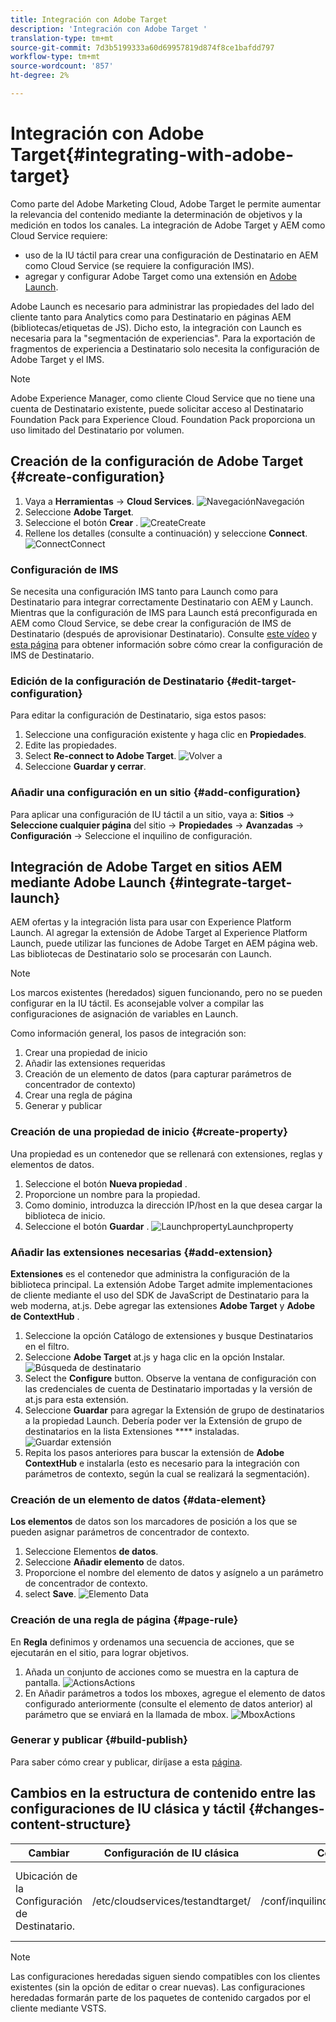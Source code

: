 ```yaml
---
title: Integración con Adobe Target
description: 'Integración con Adobe Target '
translation-type: tm+mt
source-git-commit: 7d3b5199333a60d69957819d874f8ce1bafdd797
workflow-type: tm+mt
source-wordcount: '857'
ht-degree: 2%

---
```



# Integración con Adobe Target{#integrating-with-adobe-target}

Como parte del Adobe Marketing Cloud, Adobe Target le permite aumentar la relevancia del contenido mediante la determinación de objetivos y la medición en todos los canales. La integración de Adobe Target y AEM como Cloud Service requiere:

* uso de la IU táctil para crear una configuración de Destinatario en AEM como Cloud Service (se requiere la configuración IMS).
* agregar y configurar Adobe Target como una extensión en [Adobe Launch](https://docs.adobe.com/content/help/en/launch/using/intro/get-started/quick-start.html).

Adobe Launch es necesario para administrar las propiedades del lado del cliente tanto para Analytics como para Destinatario en páginas AEM (bibliotecas/etiquetas de JS). Dicho esto, la integración con Launch es necesaria para la &quot;segmentación de experiencias&quot;. Para la exportación de fragmentos de experiencia a Destinatario solo necesita la configuración de Adobe Target y el IMS.

>[!NOTE]
>
>Adobe Experience Manager, como cliente Cloud Service que no tiene una cuenta de Destinatario existente, puede solicitar acceso al Destinatario Foundation Pack para Experience Cloud. Foundation Pack proporciona un uso limitado del Destinatario por volumen.

## Creación de la configuración de Adobe Target {#create-configuration}

1. Vaya a **Herramientas** → **Cloud Services**.
   ![](assets/cloudservice1.png "NavegaciónNavegación")
2. Seleccione **Adobe Target**.
3. Seleccione el botón **Crear** .
   ![](assets/tenant1.png "CreateCreate")
4. Rellene los detalles (consulte a continuación) y seleccione **Connect**.
   ![](assets/open_screen1.png "ConnectConnect")

### Configuración de IMS

Se necesita una configuración IMS tanto para Launch como para Destinatario para integrar correctamente Destinatario con AEM y Launch. Mientras que la configuración de IMS para Launch está preconfigurada en AEM como Cloud Service, se debe crear la configuración de IMS de Destinatario (después de aprovisionar Destinatario). Consulte [este vídeo](https://helpx.adobe.com/experience-manager/kt/sites/using/aem-sites-target-standard-technical-video-understand.html) y [esta página](https://docs.adobe.com/content/help/en/experience-manager-65/administering/integration/integration-ims-adobe-io.html) para obtener información sobre cómo crear la configuración de IMS de Destinatario.

### Edición de la configuración de Destinatario {#edit-target-configuration}

Para editar la configuración de Destinatario, siga estos pasos:

1. Seleccione una configuración existente y haga clic en **Propiedades**.
2. Edite las propiedades.
3. Select **Re-connect to Adobe Target**.
   ![Volver a](assets/edit_config_page1.png "conectarVolver a conectar")
4. Seleccione **Guardar y cerrar**.

### Añadir una configuración en un sitio {#add-configuration}

Para aplicar una configuración de IU táctil a un sitio, vaya a: **Sitios** → **Seleccione cualquier página** del sitio → **Propiedades** → **Avanzadas** → **Configuración** → Seleccione el inquilino de configuración.

## Integración de Adobe Target en sitios AEM mediante Adobe Launch {#integrate-target-launch}

AEM ofertas y la integración lista para usar con Experience Platform Launch. Al agregar la extensión de Adobe Target al Experience Platform Launch, puede utilizar las funciones de Adobe Target en AEM página web. Las bibliotecas de Destinatario solo se procesarán con Launch.

>[!NOTE]
>
>Los marcos existentes (heredados) siguen funcionando, pero no se pueden configurar en la IU táctil. Es aconsejable volver a compilar las configuraciones de asignación de variables en Launch.

Como información general, los pasos de integración son:

1. Crear una propiedad de inicio
2. Añadir las extensiones requeridas
3. Creación de un elemento de datos (para capturar parámetros de concentrador de contexto)
4. Crear una regla de página
5. Generar y publicar

### Creación de una propiedad de inicio {#create-property}

Una propiedad es un contenedor que se rellenará con extensiones, reglas y elementos de datos.

1. Seleccione el botón **Nueva propiedad** .
2. Proporcione un nombre para la propiedad.
3. Como dominio, introduzca la dirección IP/host en la que desea cargar la biblioteca de inicio.
4. Seleccione el botón **Guardar** .
   ![](assets/properties_newproperty1.png "LaunchpropertyLaunchproperty")

### Añadir las extensiones necesarias {#add-extension}

**Extensiones** es el contenedor que administra la configuración de la biblioteca principal. La extensión Adobe Target admite implementaciones de cliente mediante el uso del SDK de JavaScript de Destinatario para la web moderna, at.js. Debe agregar las extensiones **Adobe Target** y **Adobe de ContextHub** .

1. Seleccione la opción Catálogo de extensiones y busque Destinatarios en el filtro.
2. Seleccione **Adobe Target** at.js y haga clic en la opción Instalar.
   ![Búsqueda de destinatario](assets/search_ext1.png "SearchTarget")
3. Select the **Configure** button. Observe la ventana de configuración con las credenciales de cuenta de Destinatario importadas y la versión de at.js para esta extensión.
4. Seleccione **Guardar** para agregar la Extensión de grupo de destinatarios a la propiedad Launch. Debería poder ver la Extensión de grupo de destinatarios en la lista Extensiones **** instaladas.
   ![Guardar extensión](assets/configure_extension1.png "ExtensionSave")
5. Repita los pasos anteriores para buscar la extensión de **Adobe ContextHub** e instalarla (esto es necesario para la integración con parámetros de contexto, según la cual se realizará la segmentación).

### Creación de un elemento de datos {#data-element}

**Los elementos** de datos son los marcadores de posición a los que se pueden asignar parámetros de concentrador de contexto.

1. Seleccione Elementos **de datos**.
2. Seleccione **Añadir elemento** de datos.
3. Proporcione el nombre del elemento de datos y asígnelo a un parámetro de concentrador de contexto.
4. select **Save**.
   ![Elemento Data](assets/data_elem1.png "ElementData")

### Creación de una regla de página {#page-rule}

En **Regla** definimos y ordenamos una secuencia de acciones, que se ejecutarán en el sitio, para lograr objetivos.

1. Añada un conjunto de acciones como se muestra en la captura de pantalla.
   ![](assets/rules1.png "ActionsActions")
2. En Añadir parámetros a todos los mboxes, agregue el elemento de datos configurado anteriormente (consulte el elemento de datos anterior) al parámetro que se enviará en la llamada de mbox.
   ![](assets/map_data1.png "MboxActions")

### Generar y publicar {#build-publish}

Para saber cómo crear y publicar, diríjase a esta [página](https://docs.adobe.com/content/help/en/experience-manager-learn/aem-target-tutorial/aem-target-implementation/using-launch-adobe-io.html).

## Cambios en la estructura de contenido entre las configuraciones de IU clásica y táctil {#changes-content-structure}

| **Cambiar** | **Configuración de IU clásica** | **Configuración de IU táctil** | **Consecuencias** |
|---|---|---|---|
| Ubicación de la Configuración de Destinatario. | /etc/cloudservices/testandtarget/ | /conf/inquilino/settings/cloudservices/destinatario | Anteriormente, había varias configuraciones presentes en /etc/cloudservices/testandtarget, pero ahora una sola configuración estará presente en un inquilino. |

>[!NOTE]
>
>Las configuraciones heredadas siguen siendo compatibles con los clientes existentes (sin la opción de editar o crear nuevas). Las configuraciones heredadas formarán parte de los paquetes de contenido cargados por el cliente mediante VSTS.
